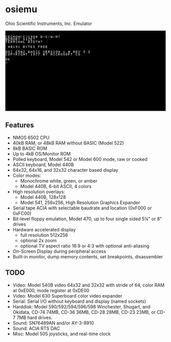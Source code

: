 # osiemu
Ohio Scientific Instruments, Inc. Emulator

![screenshot]( screenshots/osiemu.png )  

## Features

* NMOS 6502 CPU
* 40kB RAM, or 48kB RAM without BASIC (Model 522)
* 8kB BASIC ROM
* Up to 4kB OS/Monitor ROM
* Polled keyboard, Model 542 or Model 600 mode, raw or cooked
* ASCII keyboard, Model 440B
* 64x32, 64x16, and 32x32 character based display
* Color modes:
  * Monochrome white, green, or amber
  * Model 440B, 6-bit ASCII, 4 colors
* High resolution overlays:
  * Model 440B, 128x128
  * Model 541, 256x256, High Resolution Graphics Expander
* Serial tape ACIA with selectable baudrate and location (0xF000 or 0xFC00)
* Bit-level floppy emulation, Model 470, up to four single sided 5¼" or 8" drives
* Hardware accelerated display
  * full resolution 512x256
  * optional 2x zoom
  * optional TV aspect ratio 16:9 or 4:3 with optional anti-aliasing
* On-Screen Display during peripheral access
* Built-in monitor, dump memory contents, set breakpoints, disassembler

## TODO

* Video: Model 540B video 64x32 and 32x32 with stride of 64, color RAM at 0xE000, mode register at 0xDE00
* Video: Model 630 Superboard color video expander
* Serial: Serial I/O without keyboard and display (named sockets)
* Harddisk: Model 590/592/594/596/598 Winchester, Shugart, and Okidata, CD-74 74MB, CD-36 36MB, CD-28 28MB, CD-23 23MB, or CD-7 7MB hard drives.
* Sound: SN76489AN and/or AY-3-8910
* Sound: ACIA RTS DAC
* Misc: Model 505 joysticks, and real-time clock
